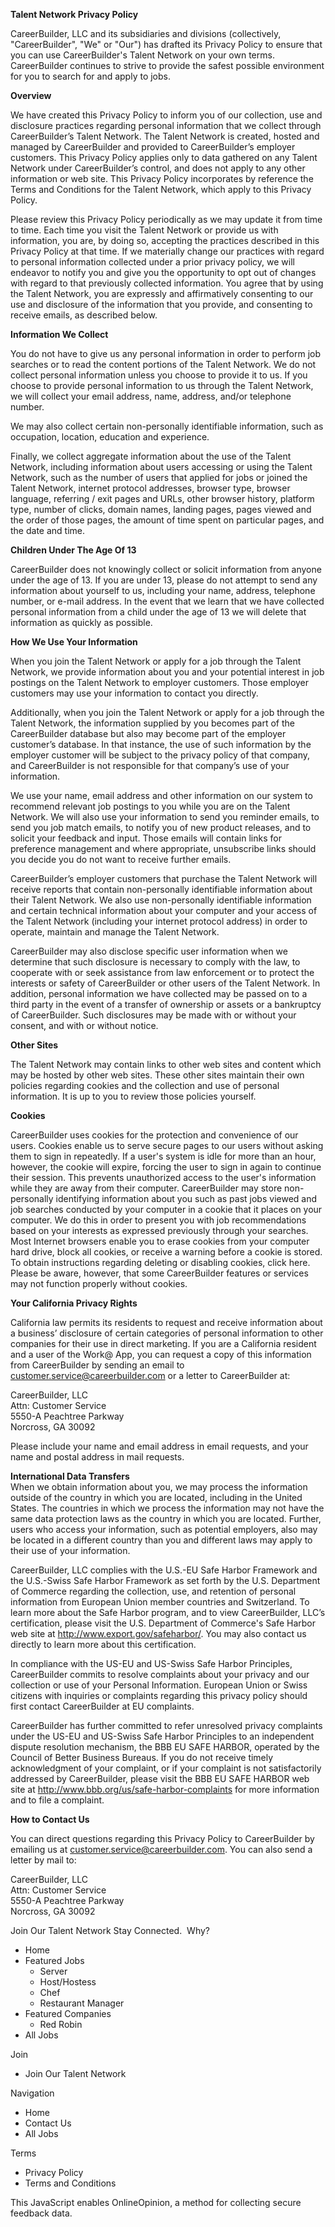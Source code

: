 **Talent Network Privacy Policy**

  
CareerBuilder, LLC and its subsidiaries and divisions (collectively, "CareerBuilder", "We" or "Our") has drafted its Privacy Policy to ensure that you can use CareerBuilder's Talent Network on your own terms. CareerBuilder continues to strive to provide the safest possible environment for you to search for and apply to jobs.  
  
  
**Overview**  
  
We have created this Privacy Policy to inform you of our collection, use and disclosure practices regarding personal information that we collect through CareerBuilder’s Talent Network. The Talent Network is created, hosted and managed by CareerBuilder and provided to CareerBuilder’s employer customers. This Privacy Policy applies only to data gathered on any Talent Network under CareerBuilder’s control, and does not apply to any other information or web site. This Privacy Policy incorporates by reference the Terms and Conditions for the Talent Network, which apply to this Privacy Policy.  
  
Please review this Privacy Policy periodically as we may update it from time to time. Each time you visit the Talent Network or provide us with information, you are, by doing so, accepting the practices described in this Privacy Policy at that time. If we materially change our practices with regard to personal information collected under a prior privacy policy, we will endeavor to notify you and give you the opportunity to opt out of changes with regard to that previously collected information. You agree that by using the Talent Network, you are expressly and affirmatively consenting to our use and disclosure of the information that you provide, and consenting to receive emails, as described below.  
  
  
**Information We Collect**  
  
You do not have to give us any personal information in order to perform job searches or to read the content portions of the Talent Network. We do not collect personal information unless you choose to provide it to us. If you choose to provide personal information to us through the Talent Network, we will collect your email address, name, address, and/or telephone number.  
  
We may also collect certain non-personally identifiable information, such as occupation, location, education and experience.  
  
Finally, we collect aggregate information about the use of the Talent Network, including information about users accessing or using the Talent Network, such as the number of users that applied for jobs or joined the Talent Network, internet protocol addresses, browser type, browser language, referring / exit pages and URLs, other browser history, platform type, number of clicks, domain names, landing pages, pages viewed and the order of those pages, the amount of time spent on particular pages, and the date and time.  
  
  
**Children Under The Age Of 13**  
  
CareerBuilder does not knowingly collect or solicit information from anyone under the age of 13. If you are under 13, please do not attempt to send any information about yourself to us, including your name, address, telephone number, or e-mail address. In the event that we learn that we have collected personal information from a child under the age of 13 we will delete that information as quickly as possible.  
  
  
**How We Use Your Information**  
  
When you join the Talent Network or apply for a job through the Talent Network, we provide information about you and your potential interest in job postings on the Talent Network to employer customers. Those employer customers may use your information to contact you directly.  
  
  
Additionally, when you join the Talent Network or apply for a job through the Talent Network, the information supplied by you becomes part of the CareerBuilder database but also may become part of the employer customer’s database. In that instance, the use of such information by the employer customer will be subject to the privacy policy of that company, and CareerBuilder is not responsible for that company’s use of your information.  
  
We use your name, email address and other information on our system to recommend relevant job postings to you while you are on the Talent Network. We will also use your information to send you reminder emails, to send you job match emails, to notify you of new product releases, and to solicit your feedback and input. Those emails will contain links for preference management and where appropriate, unsubscribe links should you decide you do not want to receive further emails.  
  
CareerBuilder’s employer customers that purchase the Talent Network will receive reports that contain non-personally identifiable information about their Talent Network. We also use non-personally identifiable information and certain technical information about your computer and your access of the Talent Network (including your internet protocol address) in order to operate, maintain and manage the Talent Network.  
  
CareerBuilder may also disclose specific user information when we determine that such disclosure is necessary to comply with the law, to cooperate with or seek assistance from law enforcement or to protect the interests or safety of CareerBuilder or other users of the Talent Network. In addition, personal information we have collected may be passed on to a third party in the event of a transfer of ownership or assets or a bankruptcy of CareerBuilder. Such disclosures may be made with or without your consent, and with or without notice.  
  
  
**Other Sites**  
  
The Talent Network may contain links to other web sites and content which may be hosted by other web sites. These other sites maintain their own policies regarding cookies and the collection and use of personal information. It is up to you to review those policies yourself.  
  
  
**Cookies**  
  
CareerBuilder uses cookies for the protection and convenience of our users. Cookies enable us to serve secure pages to our users without asking them to sign in repeatedly. If a user's system is idle for more than an hour, however, the cookie will expire, forcing the user to sign in again to continue their session. This prevents unauthorized access to the user's information while they are away from their computer. CareerBuilder may store non-personally identifying information about you such as past jobs viewed and job searches conducted by your computer in a cookie that it places on your computer. We do this in order to present you with job recommendations based on your interests as expressed previously through your searches. Most Internet browsers enable you to erase cookies from your computer hard drive, block all cookies, or receive a warning before a cookie is stored. To obtain instructions regarding deleting or disabling cookies, click here. Please be aware, however, that some CareerBuilder features or services may not function properly without cookies.  
  
  
**Your California Privacy Rights**  
  
California law permits its residents to request and receive information about a business’ disclosure of certain categories of personal information to other companies for their use in direct marketing. If you are a California resident and a user of the Work@ App, you can request a copy of this information from CareerBuilder by sending an email to customer.service@careerbuilder.com or a letter to CareerBuilder at:  
  
CareerBuilder, LLC  
Attn: Customer Service  
5550-A Peachtree Parkway  
Norcross, GA 30092  
  
Please include your name and email address in email requests, and your name and postal address in mail requests.  
  
  
**International Data Transfers**  
When we obtain information about you, we may process the information outside of the country in which you are located, including in the United States. The countries in which we process the information may not have the same data protection laws as the country in which you are located. Further, users who access your information, such as potential employers, also may be located in a different country than you and different laws may apply to their use of your information.  
  
CareerBuilder, LLC complies with the U.S.-EU Safe Harbor Framework and the U.S.-Swiss Safe Harbor Framework as set forth by the U.S. Department of Commerce regarding the collection, use, and retention of personal information from European Union member countries and Switzerland. To learn more about the Safe Harbor program, and to view CareerBuilder, LLC’s certification, please visit the U.S. Department of Commerce's Safe Harbor web site at http://www.export.gov/safeharbor/. You may also contact us directly to learn more about this certification.  
  
In compliance with the US-EU and US-Swiss Safe Harbor Principles, CareerBuilder commits to resolve complaints about your privacy and our collection or use of your Personal Information. European Union or Swiss citizens with inquiries or complaints regarding this privacy policy should first contact CareerBuilder at EU complaints.  
  
CareerBuilder has further committed to refer unresolved privacy complaints under the US-EU and US-Swiss Safe Harbor Principles to an independent dispute resolution mechanism, the BBB EU SAFE HARBOR, operated by the Council of Better Business Bureaus. If you do not receive timely acknowledgment of your complaint, or if your complaint is not satisfactorily addressed by CareerBuilder, please visit the BBB EU SAFE HARBOR web site at http://www.bbb.org/us/safe-harbor-complaints for more information and to file a complaint.  
  
**How to Contact Us**  
  
You can direct questions regarding this Privacy Policy to CareerBuilder by emailing us at customer.service@careerbuilder.com. You can also send a letter by mail to:  
  
CareerBuilder, LLC  
Attn: Customer Service  
5550-A Peachtree Parkway  
Norcross, GA 30092

Join Our Talent Network Stay Connected.  Why?

*   Home
*   Featured Jobs
    *   Server
    *   Host/Hostess
    *   Chef
    *   Restaurant Manager
*   Featured Companies
    *   Red Robin
*   All Jobs

Join

*   Join Our Talent Network

Navigation

*   Home
*   Contact Us
*   All Jobs

Terms

*   Privacy Policy
*   Terms and Conditions

This JavaScript enables OnlineOpinion, a method for collecting secure feedback data.